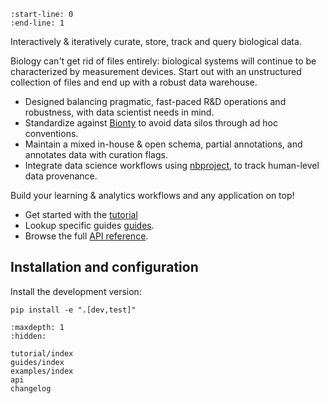 ```{include} ../README.md
:start-line: 0
:end-line: 1
```

Interactively & iteratively curate, store, track and query biological data.

Biology can't get rid of files entirely: biological systems will continue to be characterized by measurement devices.
Start out with an unstructured collection of files and end up with a robust data warehouse.

- Designed balancing pragmatic, fast-paced R&D operations and robustness, with data scientist needs in mind.
- Standardize against [Bionty](https://lamin.ai/bionty) to avoid data silos through ad hoc conventions.
- Maintain a mixed in-house & open schema, partial annotations, and annotates data with curation flags.
- Integrate data science workflows using [nbproject](https://lamin.ai/nbproject), to track human-level data provenance.

Build your learning & analytics workflows and any application on top!

- Get started with the [tutorial](tutorial/index)
- Lookup specific guides [guides](guides/index).
- Browse the full [API reference](api).

## Installation and configuration

Install the development version:

```
pip install -e ".[dev,test]"
```

```{toctree}
:maxdepth: 1
:hidden:

tutorial/index
guides/index
examples/index
api
changelog
```
